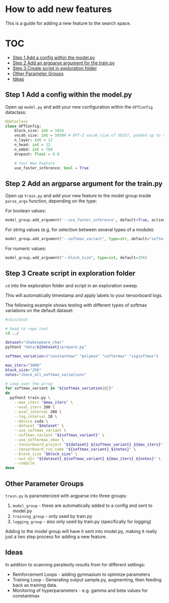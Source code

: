 # How to add new features

This is a guide for adding a new feature to the search space.

# TOC

* [Step 1 Add a config within the model.py](#step-1-add-a-config-within-the-modelpy)
* [Step 2 Add an argparse argument for the train.py](#step-2-add-an-argparse-argument-for-the-trainpy)
* [Step 3 Create script in exploration folder](#step-3-create-script-in-exploration-folder)
* [Other Parameter Groups](#other-parameter-groups)
* [Ideas](#ideas)

## Step 1 Add a config within the model.py

Open up `model.py` and add your new configuration within the `GPTConfig`
dataclass:

```python
@dataclass
class GPTConfig:
    block_size: int = 1024
    vocab_size: int = 50304 # GPT-2 vocab_size of 50257, padded up to nearest m
    n_layer: int = 12
    n_head: int = 12
    n_embd: int = 768
    dropout: float = 0.0

    # Your New Feature
    use_faster_inference: bool = True
```

## Step 2 Add an argparse argument for the train.py


Open up `train.py` and add your new feature to the model group inside `parse_args` function,
depending on the type:

For boolean values:
```python
model_group.add_argument('--use_faster_inference', default=True, action=argparse.BooleanOptionalAction)
```

For string values (e.g. for selection between several types of a module):
```python
model_group.add_argument("--softmax_variant", type=str, default="softermax", choices=["constantmax", "polymax", "strongermax", "softermax", "sigsoftmax", "sigsoftmax_base2"])
```

For numeric values:
```python
model_group.add_argument("--block_size", type=int, default=256)
```

## Step 3 Create script in exploration folder

`cd` into the exploration folder and script in an exploration sweep.

This will automatically timestamp and apply labels to your tensorboard logs.

The following example shows testing with different types of softmax variations
on the default dataset:

```bash
#/bin/bash

# head to repo root
cd ../

dataset="shakespeare_char"
python3 "data/${dataset}/prepare.py"

softmax_variation=("constantmax" "polymax" "softermax" "sigsoftmax")

max_iters="3000"
block_size="256"
notes="check_all_softmax_variations"

# Loop over the array
for softmax_variant in "${softmax_variation[@]}"
do
  python3 train.py \
    --max_iters "$max_iters" \
    --eval_iters 200 \
    --eval_interval 200 \
    --log_interval 10 \
    --device cuda \
    --dataset "$dataset" \
    --use_softmax_variant \
    --softmax_variant "${softmax_variant}" \
    --use_softermax_xmax \
    --tensorboard_project "${dataset}_${softmax_variant}_${max_iters}" \
    --tensorboard_run_name "${softmax_variant}_${notes}" \
    --block_size "$block_size" \
    --out_dir "${dataset}_${softmax_variant}_${max_iters}_${notes}" \
    --compile
done
```

## Other Parameter Groups

`train.py` is parameterized with argparse into three groups:

1. `model_group` - these are automatically added to a config and sent to model.py
2. `training_group` - only used by train.py
3. `logging_group` - also only used by train.py (specifically for logging)

Adding to the model group will have it sent into model.py, making it really just
a two step process for adding a new feature.

## Ideas

In addition to scanning perplexity results from for different settings:

- Reinforcement Loops - adding gymnasium to optimize parameters
- Training Loop - Generating output sample.py, augmenting, then feeding back as training data.
- Monitoring of hyperparameters - e.g. gamma and beta values for constantmax

